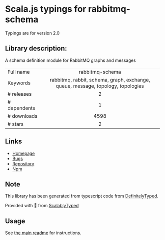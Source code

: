 
# Scala.js typings for rabbitmq-schema

Typings are for version 2.0

## Library description:
A schema definition module for RabbitMQ graphs and messages

|                    |                 |
| ------------------ | :-------------: |
| Full name          | rabbitmq-schema |
| Keywords           | rabbitmq, rabbit, schema, graph, exchange, queue, message, topology, topologies |
| # releases         | 2 |
| # dependents       | 1 |
| # downloads        | 4598 |
| # stars            | 2 |

## Links
- [Homepage](https://github.com/tjmehta/rabbitmq-schema)
- [Bugs](https://github.com/tjmehta/rabbitmq-schema/issues)
- [Repository](https://github.com/tjmehta/rabbitmq-schema)
- [Npm](https://www.npmjs.com/package/rabbitmq-schema)
    


## Note
This library has been generated from typescript code from [DefinitelyTyped](https://definitelytyped.org).

Provided with :purple_heart: from [ScalablyTyped](https://github.com/oyvindberg/ScalablyTyped)

## Usage
See [the main readme](../../readme.md) for instructions.



